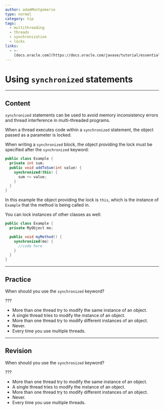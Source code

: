 ```yaml
---
author: adamMontgomerie
type: normal
category: tip
tags:
  - multithreading
  - threads
  - synchronization
  - locks
links:
  - >-
    [docs.oracle.com](https://docs.oracle.com/javase/tutorial/essential/concurrency/locksync.html){website}
---
```


# Using `synchronized` statements


---

## Content

`synchronized` statements can be used to avoid memory inconsistency errors and thread interference in multi-threaded programs.

When a thread executes code within a `synchronized` statement, the object passed as a parameter is locked.

When writing a `synchronized` block, the object providing the lock must be specified after the `synchronized` keyword:

```java
public class Example {
  private int sum;
  public void addToSum(int value) {
    synchronized(this) {
      sum += value;
    }
  }
}
```

In this example the object providing the lock is `this`, which is the instance of `Example` that the method is being called in.

You can lock instances of other classes as well:

```java
public class Example {
  private MyObject mo;

  public void myMethod() {
    synchronized(mo) {
      //code here
    }
  }
}
```


---

## Practice

When should you use the `synchronized` keyword?

???

* More than one thread try to modify the same instance of an object.
* A single thread tries to modify the instance of an object.
* More than one thread try to modify different instances of an object.
* Never.
* Every time you use multiple threads.


---

## Revision

When should you use the `synchronized` keyword?

???

* More than one thread try to modify the same instance of an object.
* A single thread tries to modify the instance of an object.
* More than one thread try to modify different instances of an object.
* Never.
* Every time you use multiple threads.
